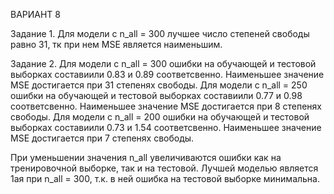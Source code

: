 ВАРИАНТ 8

Задание 1. Для модели с n_all = 300 лучшее число степеней свободы равно 31, тк при нем MSE является наименьшим.

Задание 2. 
Для модели с n_all = 300 ошибки на обучающей и тестовой выборках составиили 0.83 и 0.89 соответсвенно. Наименьшее значение MSE достигается при 31 степенях свободы.
Для модели с n_all = 250 ошибки на обучающей и тестовой выборках составиили 0.77 и 0.98 соответсвенно. Наименьшее значение MSE достигается при 8 степенях свободы.
Для модели с n_all = 200 ошибки на обучающей и тестовой выборках составиили 0.73 и 1.54 соответсвенно. Наименьшее значение MSE достигается при 7 степенях свободы.

При уменьшении значения n_all увеличиваются ошибки как на тренировочной выборке, так и на тестовой. Лучшей моделью является 1ая при n_all = 300, т.к. в ней ошибка на тестовой выборке минимальна.
